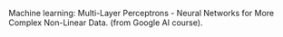 Machine learning: Multi-Layer Perceptrons - Neural Networks for More Complex Non-Linear Data. (from Google AI course).